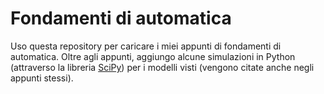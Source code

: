 # Fondamenti di automatica
Uso questa repository per caricare i miei appunti di fondamenti di automatica.
Oltre agli appunti, aggiungo alcune simulazioni in Python (attraverso la libreria [SciPy](https://scipy.org/)) per i modelli visti (vengono citate anche negli appunti stessi).
